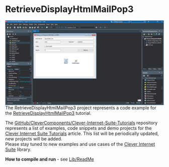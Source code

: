 # RetrieveDisplayHtmlMailPop3

<img align="left" src="Retrieve-Form.jpg"/>

The RetrieveDisplayHtmlMailPop3 project represents a code example for the [RetrieveDisplayHtmlMailPop3](https://www.clevercomponents.com/portal/kb/a145/retrieve-and-display-html-mail-via-pop3.aspx) tutorial.


The [GitHub/CleverComponents/Clever-Internet-Suite-Tutorials](https://github.com/CleverComponents/Clever-Internet-Suite-Tutorials) repository represents a list of examples, code snippets and demo projects for the [Clever Internet Suite Tutorials](https://www.clevercomponents.com/articles/article035/) article. This list will be periodically updated, new projects will be added.   
Please stay tuned to new examples and use cases of the [Clever Internet Suite](https://www.clevercomponents.com/products/inetsuite/) library.

**How to compile and run** - see [Lib/ReadMe](./Lib/ReadMe.md)   
